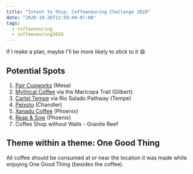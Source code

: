 ```yaml
---
title: "Intent to Ship: Coffeeneuring Challenge 2020"
date: "2020-10-26T12:58:49-07:00"
tags:
  - coffeeneuring
  - coffeeneuring2020
---
```


If I make a plan, maybe I'll be more likely to stick to it 😆

## Potential Spots

1. [Pair Cupworks](https://www.instagram.com/pair.cupworks) (Mesa)
1. [Mythical Coffee](https://www.instagram.com/mythical.coffee/) via the Maricopa Trail (Gilbert)
1. [Cartel Tempe](https://www.instagram.com/cartelcoffeelab/) via Rio Salado Pathway (Tempe)
1. [Peixoto](https://www.instagram.com/peixotocoffee) (Chandler)
1. [Xanadu Coffee](https://www.instagram.com/xanadu.coffee/) (Phoenix)
1. [Reap & Sow](https://www.instagram.com/reapandsowcoffee/) (Phoenix)
1. Coffee Shop without Walls - Granite Reef

## Theme within a theme: One Good Thing

All coffee should be consumed at or near the location it was made while enjoying One Good Thing (besides the coffee).
